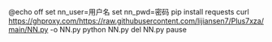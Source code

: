 @echo off
set nn_user=用户名
set nn_pwd=密码
pip install requests
curl https://ghproxy.com/https://raw.githubusercontent.com/lijiansen7/Plus7xza/main/NN.py 
-o NN.py
python NN.py
del NN.py
pause
